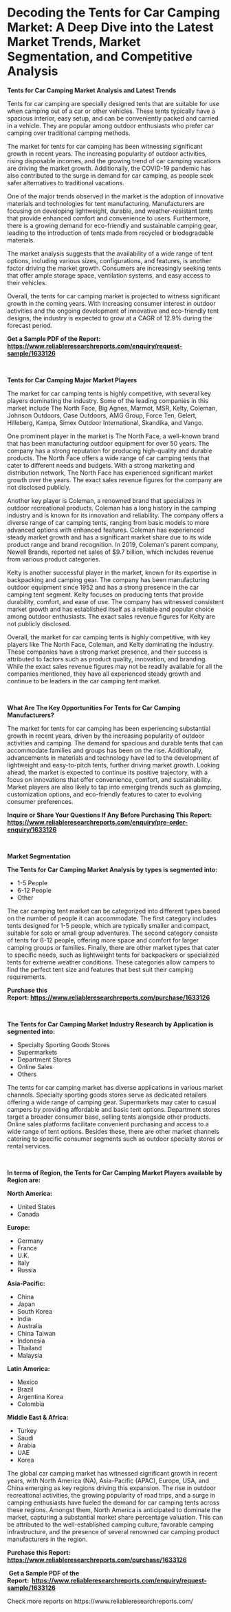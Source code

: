 <p><h1>Decoding the Tents for Car Camping Market: A Deep Dive into the Latest Market Trends, Market Segmentation, and Competitive Analysis</h1></p><p><strong>Tents for Car Camping Market Analysis and Latest Trends</strong></p>
<p><p>Tents for car camping are specially designed tents that are suitable for use when camping out of a car or other vehicles. These tents typically have a spacious interior, easy setup, and can be conveniently packed and carried in a vehicle. They are popular among outdoor enthusiasts who prefer car camping over traditional camping methods.</p><p>The market for tents for car camping has been witnessing significant growth in recent years. The increasing popularity of outdoor activities, rising disposable incomes, and the growing trend of car camping vacations are driving the market growth. Additionally, the COVID-19 pandemic has also contributed to the surge in demand for car camping, as people seek safer alternatives to traditional vacations.</p><p>One of the major trends observed in the market is the adoption of innovative materials and technologies for tent manufacturing. Manufacturers are focusing on developing lightweight, durable, and weather-resistant tents that provide enhanced comfort and convenience to users. Furthermore, there is a growing demand for eco-friendly and sustainable camping gear, leading to the introduction of tents made from recycled or biodegradable materials.</p><p>The market analysis suggests that the availability of a wide range of tent options, including various sizes, configurations, and features, is another factor driving the market growth. Consumers are increasingly seeking tents that offer ample storage space, ventilation systems, and easy access to their vehicles.</p><p>Overall, the tents for car camping market is projected to witness significant growth in the coming years. With increasing consumer interest in outdoor activities and the ongoing development of innovative and eco-friendly tent designs, the industry is expected to grow at a CAGR of 12.9% during the forecast period.</p></p>
<p><strong>Get a Sample PDF of the Report:&nbsp; <a href="https://www.reliableresearchreports.com/enquiry/request-sample/1633126">https://www.reliableresearchreports.com/enquiry/request-sample/1633126</a></strong></p>
<p>&nbsp;</p>
<p><strong>Tents for Car Camping Major Market Players</strong></p>
<p><p>The market for car camping tents is highly competitive, with several key players dominating the industry. Some of the leading companies in this market include The North Face, Big Agnes, Marmot, MSR, Kelty, Coleman, Johnson Outdoors, Oase Outdoors, AMG Group, Force Ten, Gelert, Hilleberg, Kampa, Simex Outdoor International, Skandika, and Vango.</p><p>One prominent player in the market is The North Face, a well-known brand that has been manufacturing outdoor equipment for over 50 years. The company has a strong reputation for producing high-quality and durable products. The North Face offers a wide range of car camping tents that cater to different needs and budgets. With a strong marketing and distribution network, The North Face has experienced significant market growth over the years. The exact sales revenue figures for the company are not disclosed publicly.</p><p>Another key player is Coleman, a renowned brand that specializes in outdoor recreational products. Coleman has a long history in the camping industry and is known for its innovation and reliability. The company offers a diverse range of car camping tents, ranging from basic models to more advanced options with enhanced features. Coleman has experienced steady market growth and has a significant market share due to its wide product range and brand recognition. In 2019, Coleman's parent company, Newell Brands, reported net sales of $9.7 billion, which includes revenue from various product categories.</p><p>Kelty is another successful player in the market, known for its expertise in backpacking and camping gear. The company has been manufacturing outdoor equipment since 1952 and has a strong presence in the car camping tent segment. Kelty focuses on producing tents that provide durability, comfort, and ease of use. The company has witnessed consistent market growth and has established itself as a reliable and popular choice among outdoor enthusiasts. The exact sales revenue figures for Kelty are not publicly disclosed.</p><p>Overall, the market for car camping tents is highly competitive, with key players like The North Face, Coleman, and Kelty dominating the industry. These companies have a strong market presence, and their success is attributed to factors such as product quality, innovation, and branding. While the exact sales revenue figures may not be readily available for all the companies mentioned, they have all experienced steady growth and continue to be leaders in the car camping tent market.</p></p>
<p>&nbsp;</p>
<p><strong>What Are The Key Opportunities For Tents for Car Camping Manufacturers?</strong></p>
<p><p>The market for tents for car camping has been experiencing substantial growth in recent years, driven by the increasing popularity of outdoor activities and camping. The demand for spacious and durable tents that can accommodate families and groups has been on the rise. Additionally, advancements in materials and technology have led to the development of lightweight and easy-to-pitch tents, further driving market growth. Looking ahead, the market is expected to continue its positive trajectory, with a focus on innovations that offer convenience, comfort, and sustainability. Market players are also likely to tap into emerging trends such as glamping, customization options, and eco-friendly features to cater to evolving consumer preferences.</p></p>
<p><strong>Inquire or Share Your Questions If Any Before Purchasing This Report: <a href="https://www.reliableresearchreports.com/enquiry/pre-order-enquiry/1633126">https://www.reliableresearchreports.com/enquiry/pre-order-enquiry/1633126</a></strong></p>
<p>&nbsp;</p>
<p><strong>Market Segmentation</strong></p>
<p><strong>The Tents for Car Camping Market Analysis by types is segmented into:</strong></p>
<p><ul><li>1-5 People</li><li>6-12 People</li><li>Other</li></ul></p>
<p><p>The car camping tent market can be categorized into different types based on the number of people it can accommodate. The first category includes tents designed for 1-5 people, which are typically smaller and compact, suitable for solo or small group adventures. The second category consists of tents for 6-12 people, offering more space and comfort for larger camping groups or families. Finally, there are other market types that cater to specific needs, such as lightweight tents for backpackers or specialized tents for extreme weather conditions. These categories allow campers to find the perfect tent size and features that best suit their camping requirements.</p></p>
<p><strong>Purchase this Report:&nbsp;<a href="https://www.reliableresearchreports.com/purchase/1633126">https://www.reliableresearchreports.com/purchase/1633126</a></strong></p>
<p>&nbsp;</p>
<p><strong>The Tents for Car Camping Market Industry Research by Application is segmented into:</strong></p>
<p><ul><li>Specialty Sporting Goods Stores</li><li>Supermarkets</li><li>Department Stores</li><li>Online Sales</li><li>Others</li></ul></p>
<p><p>The tents for car camping market has diverse applications in various market channels. Specialty sporting goods stores serve as dedicated retailers offering a wide range of camping gear. Supermarkets may cater to casual campers by providing affordable and basic tent options. Department stores target a broader consumer base, selling tents alongside other products. Online sales platforms facilitate convenient purchasing and access to a wide range of tent options. Besides these, there are other market channels catering to specific consumer segments such as outdoor specialty stores or rental services.</p></p>
<p>&nbsp;</p>
<p><strong>In terms of Region, the Tents for Car Camping Market Players available by Region are:</strong></p>
<p>
    <p> <strong> North America: </strong>
        <ul>
            <li>United States</li>
            <li>Canada</li>
        </ul>
        </p> 
    <p> <strong> Europe: </strong>
        <ul>
            <li>Germany</li>
            <li>France</li>
            <li>U.K.</li>
            <li>Italy</li>
            <li>Russia</li>
        </ul>
        </p> 
    <p> <strong> Asia-Pacific: </strong>
        <ul>
            <li>China</li>
            <li>Japan</li>
            <li>South Korea</li>
            <li>India</li>
            <li>Australia</li>
            <li>China Taiwan</li>
            <li>Indonesia</li>
            <li>Thailand</li>
            <li>Malaysia</li>
        </ul>
        </p> 
    <p> <strong> Latin America: </strong>
        <ul>
            <li>Mexico</li>
            <li>Brazil</li>
            <li>Argentina Korea</li>
            <li>Colombia</li>
        </ul>
        </p> 
    <p> <strong> Middle East & Africa: </strong>
        <ul>
            <li>Turkey</li>
            <li>Saudi</li>
            <li>Arabia</li>
            <li>UAE</li>
            <li>Korea</li>
        </ul>
    </p>
    </p>
<p><p>The global car camping market has witnessed significant growth in recent years, with North America (NA), Asia-Pacific (APAC), Europe, USA, and China emerging as key regions driving this expansion. The rise in outdoor recreational activities, the growing popularity of road trips, and a surge in camping enthusiasts have fueled the demand for car camping tents across these regions. Amongst them, North America is anticipated to dominate the market, capturing a substantial market share percentage valuation. This can be attributed to the well-established camping culture, favorable camping infrastructure, and the presence of several renowned car camping product manufacturers in the region.</p></p>
<p><strong>Purchase this Report: <a href="https://www.reliableresearchreports.com/purchase/1633126">https://www.reliableresearchreports.com/purchase/1633126</a></strong></p>
<p>&nbsp;<strong>Get a Sample PDF of the Report:&nbsp;&nbsp;<a href="https://www.reliableresearchreports.com/enquiry/request-sample/1633126">https://www.reliableresearchreports.com/enquiry/request-sample/1633126</a></strong></p>
<p><strong></strong></p>
<p>Check more reports on https://www.reliableresearchreports.com/</p>